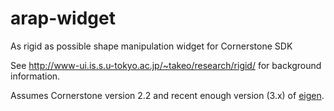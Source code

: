 # arap-widget
As rigid as possible shape manipulation widget for Cornerstone SDK

See http://www-ui.is.s.u-tokyo.ac.jp/~takeo/research/rigid/ for background information.

Assumes Cornerstone version 2.2 and recent enough version (3.x) of [eigen](http://eigen.tuxfamily.org).

